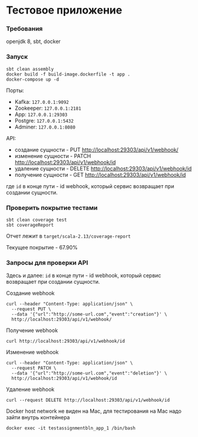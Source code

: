 # Тестовое приложение

### Требования

openjdk 8, sbt, docker

### Запуск

```
sbt clean assembly
docker build -f build-image.dockerfile -t app .
docker-compose up -d
```

Порты:

* Kafka: `127.0.0.1:9092`
* Zookeeper: `127.0.0.1:2181`
* App: `127.0.0.1:29303`
* Postgre: `127.0.0.1:5432`
* Adminer: `127.0.0.1:8080`

API:

* создание сущности - PUT [http://localhost:29303/api/v1/webhook/](http://localhost:29303/api/v1/webhook/)
* изменение сущности - PATCH [http://localhost:29303/api/v1/webhook/id](http://localhost:29303/api/v1/webhook/id)
* удаление сущности - DELETE [http://localhost:29303/api/v1/webhook/id](http://localhost:29303/api/v1/webhook/id)
* получение сущности - GET [http://localhost:29303/api/v1/webhook/id](http://localhost:29303/api/v1/webhook/id)

где `id` в конце пути - id webhook, который сервис возвращает при создании сущности.

### Проверить покрытие тестами

```
sbt clean coverage test
sbt coverageReport 
```
Отчет лежит в `target/scala-2.13/coverage-report`

Текущее покрытие - 67.90%

### Запросы для проверки API

Здесь и далее: `id` в конце пути - id webhook, который сервис возвращает при создании сущности.

Создание webhook
```
curl --header "Content-Type: application/json" \
  --request PUT \
  --data '{"url":"http://some-url.com","event":"creation"}' \
  http://localhost:29303/api/v1/webhook/
```

Получение webhook
```
curl http://localhost:29303/api/v1/webhook/id
```

Изменение webhook
```
curl --header "Content-Type: application/json" \
  --request PATCH \
  --data '{"url":"http://some-url.com","event":"deletion"}' \
  http://localhost:29303/api/v1/webhook/id
```

Удаление webhook
```
curl --request DELETE http://localhost:29303/api/v1/webhook/id
```

Docker host network не виден на Mac, для тестирования на Mac надо зайти внутрь контейнера
```
docker exec -it testassignmentbln_app_1 /bin/bash
```
